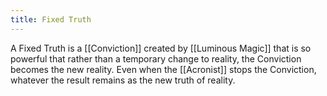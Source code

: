 ```yaml
---
title: Fixed Truth
---
```



A Fixed Truth is a [[Conviction]] created by [[Luminous Magic]] that is so powerful that rather than a temporary change to reality, the Conviction becomes the new reality. Even when the [[Acronist]] stops the Conviction, whatever the result remains as the new truth of reality.